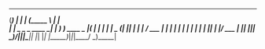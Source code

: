  _______ _                       _        ______                   _        
(_______) |                     | |      (_____ \                 | |       
 _______| |  _ _   _ ____  _____| |__     _____) )____ ____  _   _|(____ |
| |   | |  _ (| |_| | | | / ___ | | | |  | |    | ____| | | | |_| | |/ ___ |
|_|   |_|_| \_)____/|_|_|_\_____|_| |_|  |_|    |_____)_|_|_|____/ \_)_____|
